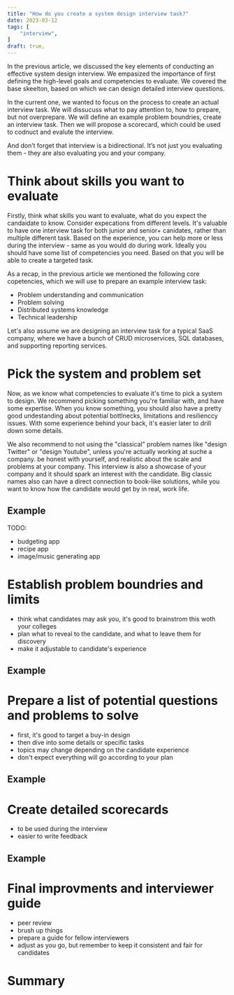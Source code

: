 ```yaml
---
title: "How do you create a system design interview task?"
date: 2023-03-12
tags: [
    "interview",
]
draft: true,
---
```


In the previous article, we discussed the key elements of conducting an effective system design interview. We empasized the importance of first defining the high-level goals and competencies to evaluate. We covered the base skeelton, based on which we can design detailed interview questions.

In the current one, we wanted to focus on the process to create an actual interview task. We will dissucuss what to pay attention to, how to prepare, but not overprepare. We will define an example problem boundries, create an interview task. Then we will propose a scorecard, which could be used to codnuct and evalute the interview. 

And don’t forget that interview is a bidirectional. It’s not just you evaluating them - they are also evaluating you and your company.


# Think about skills you want to evaluate

Firstly, think what skills you want to evaluate, what do you expect the candaidate to know. Consider expecations from different levels. It's valuable to have one interview task for both junior and senior+ canidates, rather than multiple different task. Based on the experience, you can help more or less during the interview - same as you would do during work. Ideally you should have some list of competencies you need. Based on that you will be able to create a targeted task. 

As a recap, in the previous article we mentioned the following core copetencies, which we will use to prepare an example interview task:
* Problem understanding and communication
* Problem solving
* Distributed systems knowledge
* Technical leadership

Let's also assume we are designing an interview task for a typical SaaS company, where we have a bunch of CRUD microservices, SQL databases, and supporting reporting services. 

# Pick the system and problem set

Now, as we know what competencies to evaluate it's time to pick a system to design. We recommend picking something you're familiar with, and have some expertise.  When you know something, you should also have a pretty good undestanding about potential bottlnecks, limitations and resilienccy issues. With some experience behind your back, it's easier later to drill down some details.

We also recommend to not using the "classical" problem names like "design Twitter" or "design Youtube", unless you're actually working at suche a company. be honest with yourself, and realistic about the scale and problems at your company. This interview is also a showcase of your company and it should spark an interest with the candidate. Big classic names also can have a direct connection to book-like solutions, while you want to know how the candidate would get by in real, work life.

## Example
TODO:
  * budgeting app
  * recipe app
  * image/music generating app


# Establish problem boundries and limits

* think what candidates may ask you, it's good to brainstrom this woth your colleges
* plan what to reveal to the candidate, and what to leave them for discovery
* make it adjustable to candidate's experience

## Example

# Prepare a list of potential questions and problems to solve

* first, it's good to target a buy-in design
* then dive into some details or specific tasks
* topics may change depending on the candidate experience
* don't expect everything will go according to your plan

## Example

# Create detailed scorecards

* to be used during the interview
* easier to write feedback

## Example

# Final improvments and interviewer guide

* peer review
* brush up things
* prepare a guide for fellow interviewers
* adjust as you go, but remember to keep it consistent and fair for candidates

# Summary
